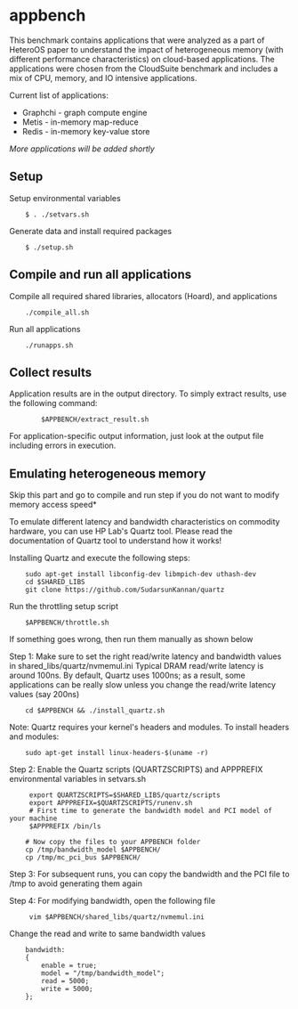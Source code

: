 # appbench
This benchmark contains applications that were analyzed as a part of HeteroOS paper to understand the 
impact of heterogeneous memory (with different performance characteristics) on cloud-based applications.
The applications were chosen from the CloudSuite benchmark and includes a mix of CPU, memory, and IO intensive 
applications. 

Current list of applications:

- Graphchi - graph compute engine
- Metis - in-memory map-reduce
- Redis - in-memory key-value store

*More applications will be added shortly*

Setup 
------

Setup environmental variables
```
	$ . ./setvars.sh
```

Generate data and install required packages
```
	$ ./setup.sh
```

Compile and run all applications
--------------------------------
Compile all required shared libraries, allocators (Hoard), and applications
```
	./compile_all.sh
```
Run all applications
```
	./runapps.sh
```

Collect results
---------------

Application results are in the output directory. To simply extract results, use the following command:
```
        $APPBENCH/extract_result.sh
```
For application-specific output information, just look at the output file including errors in execution.


Emulating heterogeneous memory 
------------------------------
Skip this part and go to compile and run step if you do not want to modify memory access speed*

To emulate different latency and bandwidth characteristics on commodity hardware, you can 
use HP Lab's Quartz tool. Please read the documentation of Quartz tool to understand how it works!

Installing Quartz and execute the following steps:
```
    sudo apt-get install libconfig-dev libmpich-dev uthash-dev
    cd $SHARED_LIBS
    git clone https://github.com/SudarsunKannan/quartz
```

Run the throttling setup script 
```
    $APPBENCH/throttle.sh 
```
        
If something goes wrong, then run them manually as shown below

Step 1: Make sure to set the right read/write latency and bandwidth values in shared_libs/quartz/nvmemul.ini
Typical DRAM read/write latency is around 100ns. By default, Quartz uses 1000ns; as a result, some applications 
can be really slow unless you change the read/write latency values (say 200ns)
```
    cd $APPBENCH && ./install_quartz.sh
```

Note: Quartz requires your kernel's headers and modules. To install headers and modules:
```
    sudo apt-get install linux-headers-$(uname -r)
```

Step 2: Enable the Quartz scripts (QUARTZSCRIPTS) and APPPREFIX environmental variables in setvars.sh
```
     export QUARTZSCRIPTS=$SHARED_LIBS/quartz/scripts
     export APPPREFIX=$QUARTZSCRIPTS/runenv.sh
     # First time to generate the bandwidth model and PCI model of your machine
     $APPPREFIX /bin/ls
     
    # Now copy the files to your APPBENCH folder
    cp /tmp/bandwidth_model $APPBENCH/
    cp /tmp/mc_pci_bus $APPBENCH/
```

Step 3: For subsequent runs, you can copy the bandwidth and the PCI file to /tmp to avoid generating them again

Step 4: For modifying bandwidth, open the following file 
```
     vim $APPBENCH/shared_libs/quartz/nvmemul.ini	
```

Change the read and write to same bandwidth values
```
	bandwidth:
	{
	    enable = true;
	    model = "/tmp/bandwidth_model";
	    read = 5000;
	    write = 5000;
	};
   ```  




   

